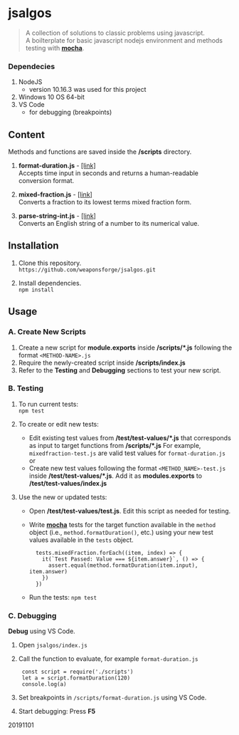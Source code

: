 # jsalgos

> A collection of solutions to classic problems using javascript.  
> A boilterplate for basic javascript nodejs environment and methods testing with [**mocha**](https://mochajs.org/).


### Dependecies

1. NodeJS
	- version 10.16.3 was used for this project
2. Windows 10 OS 64-bit
3. VS Code
	- for debugging (breakpoints)


## Content

Methods and functions are saved inside the **/scripts** directory.

1. **format-duration.js** - [[link]](https://www.codewars.com/kata/52742f58faf5485cae000b9a)  
Accepts time input in seconds and returns a human-readable conversion format.

2. **mixed-fraction.js** - [[link]](https://www.codewars.com/kata/556b85b433fb5e899200003f)   
Converts a fraction to its lowest terms mixed fraction form.

3. **parse-string-int.js** - [[link]](https://www.codewars.com/kata/525c7c5ab6aecef16e0001a5)  
Converts an English string of a number to its numerical value.



## Installation

1. Clone this repository.  
`https://github.com/weaponsforge/jsalgos.git`

2. Install dependencies.  
`npm install`



## Usage


### A. Create New Scripts

1. Create a new script for **module.exports** inside **/scripts/*\.js** following the format `<METHOD-NAME>.js`
2. Require the newly-created script inside **/scripts/index.js**
3. Refer to the **Testing** and **Debugging** sections to test your new script.



### B. Testing

1. To run current tests:  
`npm test`

2. To create or edit new tests:
	- Edit existing test values from **/test/test-values/\*.js** that corresponds as input to target functions from **/scripts/\*.js** For example, `mixedfraction-test.js` are valid test values for `format-duration.js` or
	- Create new test values following the format `<METHOD_NAME>-test.js` inside **/test/test-values/\*.js**. Add it as **modules.exports** to **/test/test-values/index.js**

3. Use the new or updated tests:
	- Open **/test/test-values/test.js**. Edit this script as needed for testing.
	- Write [**mocha**](https://mochajs.org/) tests for the target function available in the `method` object (i.e., `method.formatDuration()`, etc.) using your new test values available in the `tests` object.

			tests.mixedFraction.forEach((item, index) => {
			  it(`Test Passed: Value === ${item.answer}`, () => {
			    assert.equal(method.formatDuration(item.input), item.answer)
			  })
			})

	- Run the tests: `npm test`



### C. Debugging

**Debug** using VS Code.

1. Open `jsalgos/index.js`
2. Call the function to evaluate, for example `format-duration.js`  

		const script = require('./scripts')
		let a = script.formatDuration(120)
		console.log(a)

3. Set breakpoints in `/scripts/format-duration.js` using VS Code.
4. Start debugging: Press **F5**

20191101